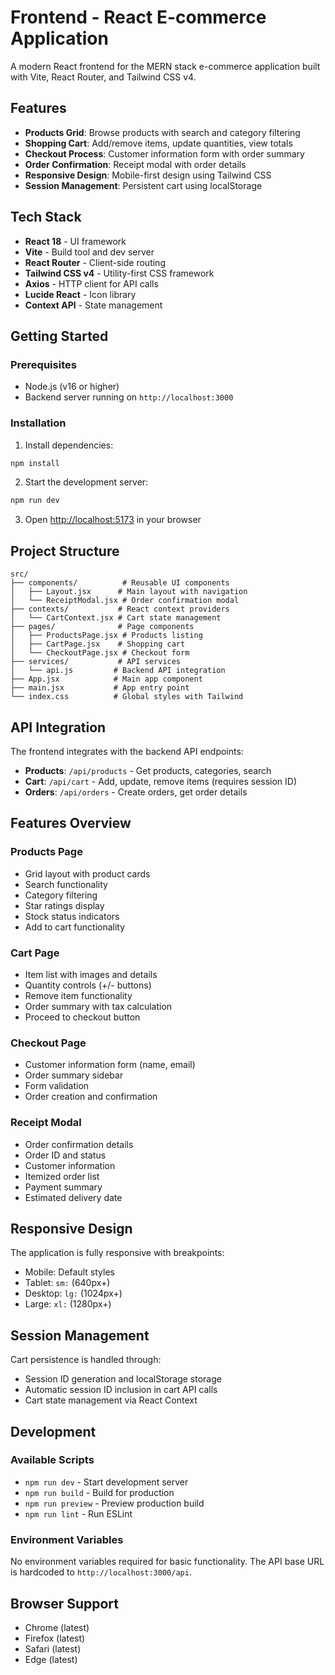 # Frontend - React E-commerce Application

A modern React frontend for the MERN stack e-commerce application built with
Vite, React Router, and Tailwind CSS v4.

## Features

- **Products Grid**: Browse products with search and category filtering
- **Shopping Cart**: Add/remove items, update quantities, view totals
- **Checkout Process**: Customer information form with order summary
- **Order Confirmation**: Receipt modal with order details
- **Responsive Design**: Mobile-first design using Tailwind CSS
- **Session Management**: Persistent cart using localStorage

## Tech Stack

- **React 18** - UI framework
- **Vite** - Build tool and dev server
- **React Router** - Client-side routing
- **Tailwind CSS v4** - Utility-first CSS framework
- **Axios** - HTTP client for API calls
- **Lucide React** - Icon library
- **Context API** - State management

## Getting Started

### Prerequisites

- Node.js (v16 or higher)
- Backend server running on `http://localhost:3000`

### Installation

1. Install dependencies:

```bash
npm install
```

2. Start the development server:

```bash
npm run dev
```

3. Open [http://localhost:5173](http://localhost:5173) in your browser

## Project Structure

```
src/
├── components/          # Reusable UI components
│   ├── Layout.jsx      # Main layout with navigation
│   └── ReceiptModal.jsx # Order confirmation modal
├── contexts/           # React context providers
│   └── CartContext.jsx # Cart state management
├── pages/              # Page components
│   ├── ProductsPage.jsx # Products listing
│   ├── CartPage.jsx    # Shopping cart
│   └── CheckoutPage.jsx # Checkout form
├── services/           # API services
│   └── api.js         # Backend API integration
├── App.jsx            # Main app component
├── main.jsx           # App entry point
└── index.css          # Global styles with Tailwind
```

## API Integration

The frontend integrates with the backend API endpoints:

- **Products**: `/api/products` - Get products, categories, search
- **Cart**: `/api/cart` - Add, update, remove items (requires session ID)
- **Orders**: `/api/orders` - Create orders, get order details

## Features Overview

### Products Page

- Grid layout with product cards
- Search functionality
- Category filtering
- Star ratings display
- Stock status indicators
- Add to cart functionality

### Cart Page

- Item list with images and details
- Quantity controls (+/- buttons)
- Remove item functionality
- Order summary with tax calculation
- Proceed to checkout button

### Checkout Page

- Customer information form (name, email)
- Order summary sidebar
- Form validation
- Order creation and confirmation

### Receipt Modal

- Order confirmation details
- Order ID and status
- Customer information
- Itemized order list
- Payment summary
- Estimated delivery date

## Responsive Design

The application is fully responsive with breakpoints:

- Mobile: Default styles
- Tablet: `sm:` (640px+)
- Desktop: `lg:` (1024px+)
- Large: `xl:` (1280px+)

## Session Management

Cart persistence is handled through:

- Session ID generation and localStorage storage
- Automatic session ID inclusion in cart API calls
- Cart state management via React Context

## Development

### Available Scripts

- `npm run dev` - Start development server
- `npm run build` - Build for production
- `npm run preview` - Preview production build
- `npm run lint` - Run ESLint

### Environment Variables

No environment variables required for basic functionality. The API base URL is
hardcoded to `http://localhost:3000/api`.

## Browser Support

- Chrome (latest)
- Firefox (latest)
- Safari (latest)
- Edge (latest)
